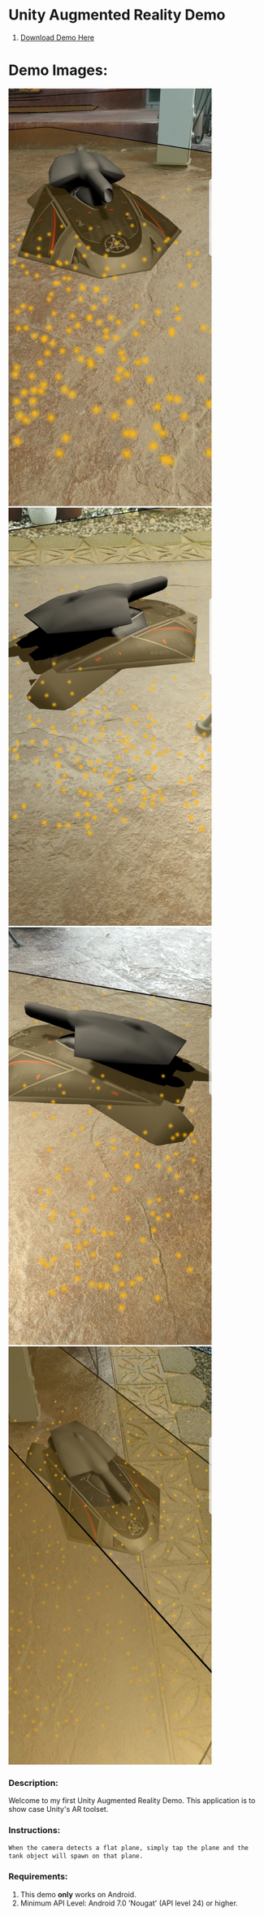 # Unity Augmented Reality Demo

1. [Download Demo Here](https://github.com/HerndonE/Unity-Augmented-Reality-Demo/blob/main/AR%20Demo/Build/android.apk?raw=true)    

# Demo Images:    
<p float="left">
  <img src="https://github.com/HerndonE/Unity-Augmented-Reality-Demo/blob/main/Images/Screenshot1.jpg" width="400" />
  <img src="https://github.com/HerndonE/Unity-Augmented-Reality-Demo/blob/main/Images/Screenshot2.jpg" width="400" /> 
  <img src="https://github.com/HerndonE/Unity-Augmented-Reality-Demo/blob/main/Images/Screenshot3.jpg" width="400" />
  <img src="https://github.com/HerndonE/Unity-Augmented-Reality-Demo/blob/main/Images/Screenshot4.jpg" width="400" />
</p>

### Description:   
Welcome to my first Unity Augmented Reality Demo. This application is to show case Unity's AR toolset. 

### Instructions:
```
When the camera detects a flat plane, simply tap the plane and the tank object will spawn on that plane.    
```

### Requirements:    
1. This demo **only** works on Android.
2. Minimum API Level: Android 7.0 'Nougat' (API level 24) or higher.         

